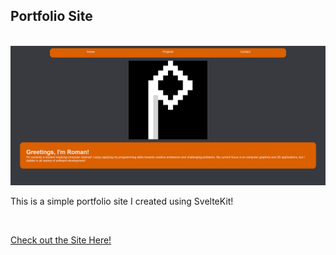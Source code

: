 ## Portfolio Site

<br/>

<img src="ReadMe.PNG" alt="Site Homepage"/>

This is a simple portfolio site I created using SvelteKit!

<br/>

<a href="https://roman-stanuch.github.io/Portfolio-Site/Pages/home.html">Check out the Site Here!</a>

